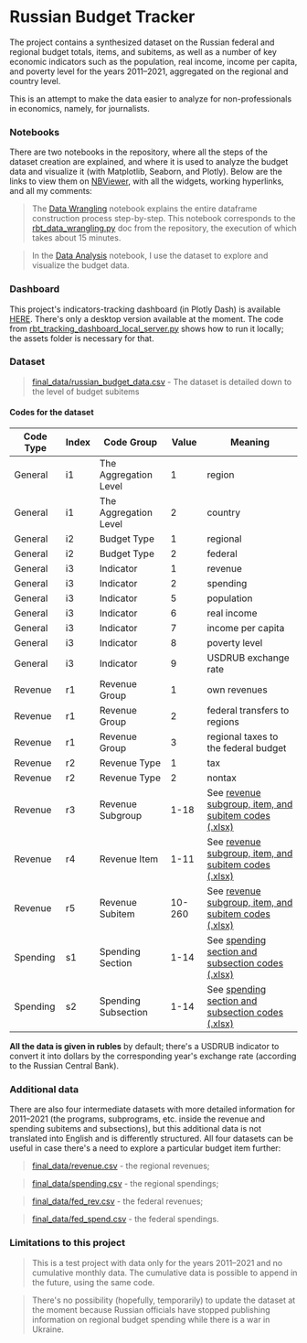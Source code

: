 # Russian Budget Tracker

The project contains a synthesized dataset on the Russian federal and regional budget totals, items, and subitems, as well as a number of key economic indicators
such as the population, real income, income per capita, and poverty level for the years 2011–2021, aggregated on the regional and country level. 

This is an attempt to make the data easier to analyze for non-professionals in economics, namely, for journalists.

### Notebooks

There are two notebooks in the repository, where all the steps of the dataset creation are explained, and where it is used to analyze the budget data and visualize it (with Matplotlib, Seaborn, and Plotly). Below are the links to view them on [NBViewer](https://nbviewer.org/), with all the widgets, working hyperlinks, and all my comments:

> The [Data Wrangling](https://nbviewer.org/github/lomska/russian-budget-tracker/blob/main/rbt_data_wrangling.ipynb) notebook explains the entire dataframe construction process step-by-step. This notebook corresponds to the [rbt_data_wrangling.py](rbt_data_wrangling.py) doc from the repository, the execution of which takes about 15 minutes. 

> In the [Data Analysis](https://nbviewer.org/github/lomska/russian-budget-tracker/blob/main/rbt_data_analysis.ipynb) notebook, I use the dataset to explore and visualize the budget data. 

### Dashboard

This project's indicators-tracking dashboard (in Plotly Dash) is available [HERE](https://russian-budget-tracker.herokuapp.com/). There's only a desktop version available at the moment. The code from [rbt_tracking_dashboard_local_server.py](rbt_tracking_dashboard_local_server.py) shows how to run it locally; the assets folder is necessary for that.

### Dataset

> [final_data/russian_budget_data.csv](final_data/russian_budget_data.csv) - The dataset is detailed down to the level of budget subitems

#### Codes for the dataset

| Code Type | Index | Code Group | Value | Meaning |
| --- | --- | --- | --- | --- |
| General | i1 | The Aggregation Level | 1 | region |
| General | i1 | The Aggregation Level | 2 | country |
| General | i2 | Budget Type | 1 | regional |
| General | i2 | Budget Type | 2 | federal |
| General | i3 | Indicator | 1 | revenue |
| General | i3 | Indicator | 2 | spending | 
| General | i3 | Indicator | 5 | population |
| General | i3 | Indicator | 6 | real income |
| General | i3 | Indicator | 7 | income per capita |
| General | i3 | Indicator | 8 | poverty level |
| General | i3 | Indicator | 9 | USDRUB exchange rate |
| Revenue | r1 | Revenue Group | 1 | own revenues |
| Revenue | r1 | Revenue Group | 2 | federal transfers to regions |
| Revenue | r1 | Revenue Group | 3 | regional taxes to the federal budget |
| Revenue | r2 | Revenue Type | 1 | tax |
| Revenue | r2 | Revenue Type | 2 | nontax |
| Revenue | r3 | Revenue Subgroup | 1-18 | See [revenue subgroup, item, and subitem codes (.xlsx)](revenue_codes_for_the_dataset.xlsx) |
| Revenue | r4 | Revenue Item | 1-11 | See [revenue subgroup, item, and subitem codes (.xlsx)](revenue_codes_for_the_dataset.xlsx) |
| Revenue | r5 | Revenue Subitem | 10-260 | See [revenue subgroup, item, and subitem codes (.xlsx)](revenue_codes_for_the_dataset.xlsx) |
| Spending | s1 | Spending Section | 1-14 | See [spending section and subsection codes (.xlsx)](spending_codes_for_the_dataset.xlsx) |
| Spending | s2 | Spending Subsection | 1-14 | See [spending section and subsection codes (.xlsx)](spending_codes_for_the_dataset.xlsx) |

<b>All the data is given in rubles</b> by default; there's a USDRUB indicator to convert it into dollars by the corresponding year's exchange rate (according to the
Russian Central Bank).

### Additional data

There are also four intermediate datasets with more detailed information for 2011–2021 (the programs, subprograms, etc. inside the revenue and spending subitems
and subsections), but this additional data is not translated into English and is differently structured. All four datasets can be useful in case there's a need
to explore a particular budget item further:

> [final_data/revenue.csv](final_data/revenue.csv) - the regional revenues;

> [final_data/spending.csv](final_data/spending.csv) - the regional spendings;

> [final_data/fed_rev.csv](final_data/fed_rev.csv) - the federal revenues;

> [final_data/fed_spend.csv](final_data/fed_spend.csv) - the federal spendings.

### Limitations to this project

> This is a test project with data only for the years 2011–2021 and no cumulative monthly data. The cumulative data is possible to append in the future, using the same code.

> There's no possibility (hopefully, temporarily) to update the dataset at the moment because Russian officials have stopped publishing information on regional budget spending while there is a war in Ukraine.
